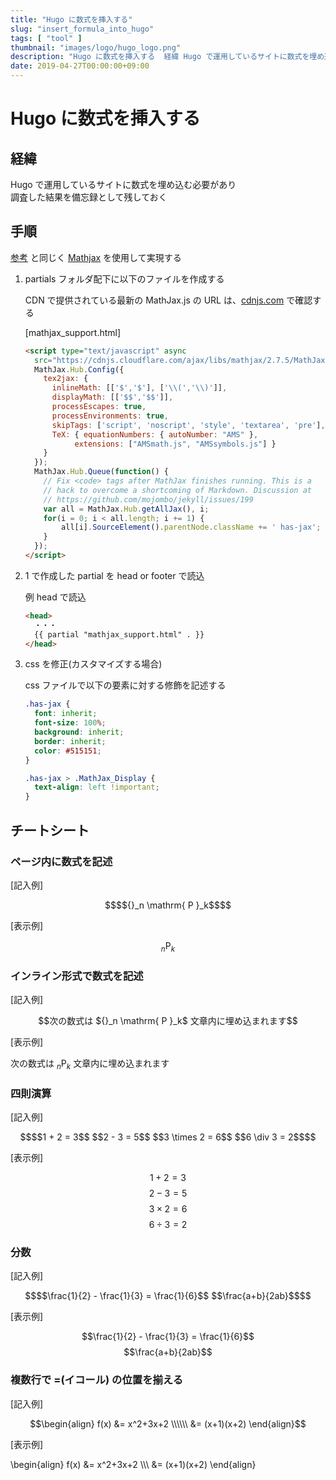 ```yaml
---
title: "Hugo に数式を挿入する"
slug: "insert_formula_into_hugo"
tags: [ "tool" ]
thumbnail: "images/logo/hugo_logo.png"
description: "Hugo に数式を挿入する  経緯 Hugo で運用しているサイトに数式を埋め込む必要があり調査した結果を備忘録として残しておく"
date: 2019-04-27T00:00:00+09:00
---
```


# Hugo に数式を挿入する

## 経緯

Hugo で運用しているサイトに数式を埋め込む必要があり  
調査した結果を備忘録として残しておく

## 手順

[参考](https://gohugo.io/content-management/formats/) と同じく [Mathjax](https://www.mathjax.org/) を使用して実現する

1. partials フォルダ配下に以下のファイルを作成する

    CDN で提供されている最新の MathJax.js の URL は、[cdnjs.com](https://cdnjs.com/) で確認する

    [mathjax_support.html]

    ```html
    <script type="text/javascript" async
      src="https://cdnjs.cloudflare.com/ajax/libs/mathjax/2.7.5/MathJax.js?config=TeX-AMS-MML_HTMLorMML">
      MathJax.Hub.Config({
        tex2jax: {
          inlineMath: [['$','$'], ['\\(','\\)']],
          displayMath: [['$$','$$']],
          processEscapes: true,
          processEnvironments: true,
          skipTags: ['script', 'noscript', 'style', 'textarea', 'pre'],
          TeX: { equationNumbers: { autoNumber: "AMS" },
               extensions: ["AMSmath.js", "AMSsymbols.js"] }
        }
      });
      MathJax.Hub.Queue(function() {
        // Fix <code> tags after MathJax finishes running. This is a
        // hack to overcome a shortcoming of Markdown. Discussion at
        // https://github.com/mojombo/jekyll/issues/199
        var all = MathJax.Hub.getAllJax(), i;
        for(i = 0; i < all.length; i += 1) {
            all[i].SourceElement().parentNode.className += ' has-jax';
        }
      });
    </script>
    ```

2. 1 で作成した partial を head or footer で読込

    例 head で読込

    ```html
    <head>
      ・・・
      {{ partial "mathjax_support.html" . }}
    </head>
    ```

3. css を修正(カスタマイズする場合)

    css ファイルで以下の要素に対する修飾を記述する
    
    ```css
    .has-jax {
      font: inherit;
      font-size: 100%;
      background: inherit;
      border: inherit;
      color: #515151;
    }

    .has-jax > .MathJax_Display {
      text-align: left !important;
    }
    ```

## チートシート

### ページ内に数式を記述

  [記入例]

  ```math
  $${}_n \mathrm{ P }_k$$
  ```

  [表示例]

  $${}_n \mathrm{ P }_k$$

### インライン形式で数式を記述

  [記入例]

  ```math
  次の数式は ${}_n \mathrm{ P }_k$ 文章内に埋め込まれます
  ```

  [表示例]

  次の数式は ${}_n \mathrm{ P }_k$ 文章内に埋め込まれます

### 四則演算

  [記入例]

  ```math
  $$1 + 2 = 3$$
  $$2 - 3 = 5$$
  $$3 \times 2 = 6$$
  $$6 \div 3 = 2$$
  ```

  [表示例]

  $$1 + 2 = 3$$
  $$2 - 3 = 5$$
  $$3 \times 2 = 6$$
  $$6 \div 3 = 2$$

### 分数

  [記入例]

  ```math
  $$\frac{1}{2} - \frac{1}{3} = \frac{1}{6}$$
  $$\frac{a+b}{2ab}$$
  ```

  [表示例]

  $$\frac{1}{2} - \frac{1}{3} = \frac{1}{6}$$
  $$\frac{a+b}{2ab}$$

### 複数行で =(イコール) の位置を揃える

  [記入例]

  ```math
  \begin{align}
  f(x) &= x^2+3x+2 \\\\\\
  &= (x+1)(x+2)
  \end{align}
  ```

  [表示例]

  \begin{align}
  f(x) &= x^2+3x+2 \\\\\\
  &= (x+1)(x+2)
  \end{align}
